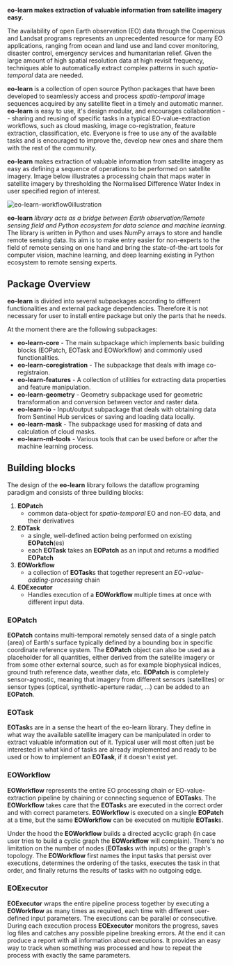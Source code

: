 **eo-learn makes extraction of valuable information from satellite imagery easy.**

The availability of open Earth observation (EO) data through the Copernicus and Landsat programs represents an
unprecedented resource for many EO applications, ranging from ocean and land use and land cover monitoring,
disaster control, emergency services and humanitarian relief. Given the large amount of high spatial resolution
data at high revisit frequency, techniques able to automatically extract complex patterns in such _spatio-temporal_
data are needed.

**eo-learn** is a collection of open source Python packages that have been developed to seamlessly access and process
_spatio-temporal_ image sequences acquired by any satellite fleet in a timely and automatic manner. **eo-learn** is
easy to use, it's design modular, and encourages collaboration -- sharing and reusing of specific tasks in a typical
EO-value-extraction workflows, such as cloud masking, image co-registration, feature extraction, classification, etc. Everyone is free
to use any of the available tasks and is encouraged to improve the, develop new ones and share them with the rest of the community.

**eo-learn** makes extraction of valuable information from satellite imagery as easy as defining a sequence of operations to be performed on satellite imagery. Image below illustrates a processing chain that maps water in satellite imagery by thresholding the Normalised Difference Water Index in user specified region of interest.

![eo-learn-workflow0illustration](figures/eo-learn-illustration.png)

**eo-learn** _library acts as a bridge between Earth observation/Remote sensing field and Python ecosystem for data science and machine learning._ The library is written in Python and uses NumPy arrays to store and handle remote sensing data. Its aim is to make entry easier for non-experts to the field of remote sensing on one hand and bring the state-of-the-art tools for computer vision, machine learning, and deep learning existing in Python ecosystem to remote sensing experts.

## Package Overview

**eo-learn** is divided into several subpackages according to different functionalities and external package dependencies. Therefore it is not necessary for user to install entire package but only the parts that he needs.

At the moment there are the following subpackages:

- **eo-learn-core** - The main subpackage which implements basic building blocks (EOPatch, EOTask and EOWorkflow) and commonly used functionalities.
- **eo-learn-coregistration** - The subpackage that deals with image co-registraion.
- **eo-learn-features** - A collection of utilities for extracting data properties and feature manipulation.
- **eo-learn-geometry** - Geometry subpackage used for geometric transformation and conversion between vector and raster data.
- **eo-learn-io** - Input/output subpackage that deals with obtaining data from Sentinel Hub services or saving and loading data locally.
- **eo-learn-mask** - The subpackage used for masking of data and calculation of cloud masks.
- **eo-learn-ml-tools** - Various tools that can be used before or after the machine learning process.

## Building blocks

The design of the **eo-learn** library follows the dataflow programing paradigm and consists of three building blocks:
1. **EOPatch**
    * common data-object for _spatio-temporal_ EO and non-EO data, and their derivatives
2. **EOTask**
    * a single, well-defined action being performed on existing **EOPatch**(es)
    * each **EOTask** takes an **EOPatch** as an input and returns a modified **EOPatch**
3. **EOWorkflow**
    * a collection of **EOTask**s that together represent an _EO-value-adding-processing_ chain
4. **EOExecutor**
    * Handles execution of a **EOWorkflow** multiple times at once with different input data.

### EOPatch

**EOPatch** contains multi-temporal remotely sensed data of a single patch (area) of Earth's surface typically
defined by a bounding box in specific coordinate reference system. The **EOPatch** object can also be used as a placeholder
for all quantities, either derived from the satellite imagery or from some other external source, such as for example
biophysical indices, ground truth reference data, weather data, etc. **EOPatch** is completely sensor-agnostic, meaning that imagery from different sensors (satellites) or sensor types (optical, synthetic-aperture radar, ...) can be added to an **EOPatch**.

### EOTask

**EOTask**s are in a sense the heart of the eo-learn library. They define in what way the available satellite imagery can be manipulated in order to extract valuable information out of it. Typical user will most often just be interested in what kind of tasks are already implemented and ready to be used or how to implement an **EOTask**, if it doesn't exist yet.

### EOWorkflow

**EOWorkflow** represents the entire EO processing chain or EO-value-extraction pipeline by chaining or connecting sequence of **EOTask**s. The **EOWorkflow** takes care that the **EOTask**s are executed in the correct order and with correct parameters. **EOWorkflow** is executed on a single **EOPatch** at a time, but the same **EOWorkflow** can be executed on multiple **EOTask**s.

Under the hood the **EOWorkflow** builds a directed acyclic graph (in case user tries to build a cyclic graph the **EOWorkflow** will complain). There's no limitation on the number of nodes (**EOTask**s with inputs) or the graph's topology. The **EOWorkflow** first names the input tasks that persist over executions, determines the ordering of the tasks, executes the task in that order, and finally returns the results of tasks with no outgoing edge.

### EOExecutor

**EOExecutor** wraps the entire pipeline process together by executing a **EOWorkflow** as many times as required, each time with different user-defined input parameters. The executions can be parallel or consecutive. During each execution process **EOExecutor** monitors the progress, saves log files and catches any possible pipeline breaking errors. At the end it can produce a report with all information about executions. It provides an easy way to track when something was processed and how to repeat the process with exactly the same parameters.
